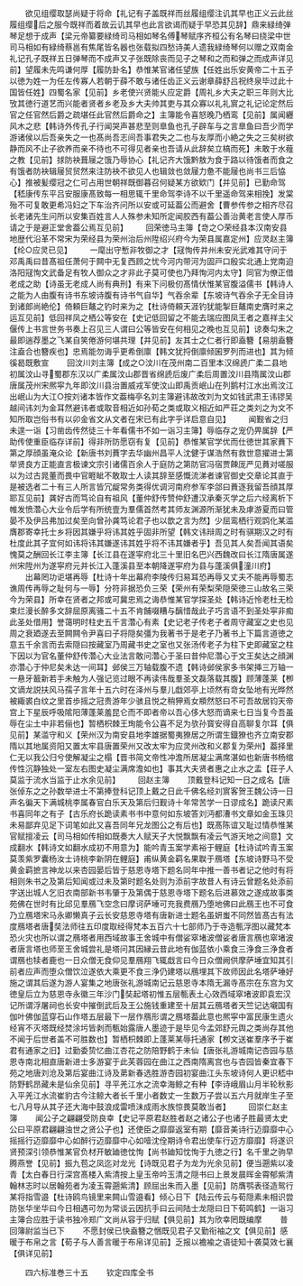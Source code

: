 <!-- { "loadSidebar": true } -->
　　欲见组缨取瑟尚疑于将命【礼记有子盖既祥而丝履组缨注讥其早也正义云此丝履组缨后之服今既祥而着故云讥其早也此言欲谒而疑于早恐其见辞】鼎来緑绮弹琴足想于成声【梁元帝纂要緑绮司马相如琴名傅琴赋序齐桓公有名琴曰绕梁中世司马相如有緑绮蔡邕有焦尾皆名器也张载拟四愁诗美人遗我緑绮琴何以赠之双南金礼记孔子既祥五日弹琴而不成声又子张既除丧而见子之琴和之而和弹之而成声详见前】望履未先鸣谦何厚【履防卦名】恭惟某官诸任望族【任姓出乐安黄帝二十五子以徳为姓一为任左传寡人若朝于薛不敢与诸任齿正义云谢章薛舒吕祝终泉毕过此十国皆任姓】四蜀名家【见前】乡老使兴贤能乆应定爵【周礼乡大夫之职三年则大比攷其徳行道艺而兴能者贤者乡老及乡大夫帅其吏与其众寡以礼礼賔之礼记论定然后官之任官然后爵之疏堪任此官然后爵命之】主簿能令喜怒晚乃栖鸾【见前】属闻纒风木之悲【韩诗外传孔子行闻哭声甚悲至则臯鱼也孔子辟车与之言臯鱼曰吾少而学游诸侯以后吾亲失之一也髙尚吾志间吾事君失之二也与友厚而小絶之失之三矣树欲静而风不止子欲养而亲不待也不可得见者亲也吾请从此辞矣立槁而死】未敢于水薤之教【见前】捄防袂葺屦之饿乃辱协心【礼记齐大饿黔敖为食于路以待饿者而食之有饿者防袂辑屦贸贸然来注防袂不欲见人也辑敛也敛屦力惫不能屦也尚书三后恊心】推被髪缨冠之仁可占用世朝祥既御暮召何疑某方欲欵门【并见前】已勤命驾【嵇康传东平吕安服康髙致每一相思辄千里命驾李诗不以千里遥命驾来相挽】发棠殆不可复敢更希冯妇之下车治齐问所以安或可延葢公而避舍【曹参传参之相齐尽召长老诸先生问所以安集百姓言人人殊参未知所定闻胶西有葢公善治黄老言使人厚币请之于是避正堂舍葢公焉互见前】
　　回荣徳马主簿【竒之○荣经县本汉南安县地歴代沿革不常宋为荣经县为荣州治后州陞绍兴府今为荣县属嘉定州】应灵赵主簿【纶○应灵已见】
　　一麾出守慙非牧御之才【冦恂传并州未安光武难其守问于邓禹禹曰昔髙祖任萧何于闗中无复西顾之忧今河内带河为固戸口殷实北通上党南迫洛阳冦恂文武备足有牧人御众之才非此子莫可使也乃拜恂河内太守】同官为僚正借老成之助【诗虽无老成人尚有典刑】有来下问极仞髙情伏惟某官腹溢儒书【韩诗人之能为人由腹有诗书东坡诗腹有诗书气自华】气吞余辈【东坡诗气吞余子无全目诗到诸郎尚絶伦】倚頼巨鼇之钓时来为之【杜诗倚頼天涯钓犹能掣巨鼇南史膺时来之运互见前】低回祥凤之栖公等安在【史记低回留之不能去瑞应图凤王者之嘉祥主父偃传上书言世务书奏上召见三人谓曰公等皆安在何相见之晚也互见前】谅奏勾朱之最即遄荐墨之飞某自笑倦游何堪共理【并见前】友其士之仁者行即盍簪【易朋盍簪注盍合也簪疾也】忠焉能勿诲乎更希倒廪【韩文犹捋倒廪倾囷罗列而进也】其为倾徯曷既敷宣
　　回汶川刘主簿【成之○汶川在茂州南二百里本汉绵虒广柔二县地初属汶山寻蜀郡东汉以广柔属汶山郡晋省绵虒后废广柔后周置汶川县隋属汶山郡唐属茂州宋熈寜九年即汶川县治置威戎军使汶山即禹贡岷山在列鹅村江水出焉汶江出岷山为大江○按刘诸本皆作文葢梅亭名刘主簿避讳故改刘为文如钱武肃王讳镠吴越间讳刘为金耳然避讳者或取音相近如孙荀之类或取义相近如严荘之类刘之为文不知所取岂俗书有以卯金省文从文者在宋已有此字乎详启意自见】
　　闻觐省之归未遑一诣【习凿齿传然徒三十年看儒书不如一诣习主簿】辱临存之宠仍畀属辞【严助传使重臣临存详前】得非所防愿窃有复【见前】恭惟某官学优而仕徳世其家蕡下第之厚顔虽淹众论【新唐书刘蕡字去华幽州昌平人沈健于谋浩然有救世意擢进士第举贤良方正能直言极谏文宗引诸儒百余人于庭防之第防官冯宿贾餗厐严见蕡对嗟服以为过古晁董而畏中官睚眦不敢取士人读其辞至感慨流涕者谏官御史交章论其直于是被选者二十有三人所言皆冗龊常务类得优调河南府参军李郃曰蕡逐我留吾顔其厚耶互见前】龚好古而笃论自有祖风【董仲舒传赞仲舒遭汉承秦灭学之后六经离析下帷发愤濳心大业令后学有所统壹为羣儒首然考其师友渊源所渐犹未及虖游夏而曰管晏不及伊吕弗加过矣至向曾孙龚笃论君子也以歆之言为然】少屈鸾栖行观鹍化某滥膺郡寄幸托士乡将因其嫌乎将讳其姓乎固非所望【韩文讳辩周之时有骐期汉之时有杜度此其子宜何如讳将讳其嫌遂讳其姓乎将不讳其嫌者乎】吾见其人矣吾闻其语矣愧莫之酬回长江李主簿【长江县在遂寜府北三十里旧名巴兴西魏改曰长江隋唐属遂州宋陞州为遂寜府元并长江入蓬溪县至本朝降遂寜府为县与蓬溪俱潼川府】
　　出幕罔功讵堪再辱【杜诗十年出幕府李陵传归易耳恐再辱又丈夫不能再辱蜀志谯周传再辱之耻何与一辱】分符非据恐负三荣【荣州有荣梨荣隠荣徳三山故名三荣今为荣县】所幸在贤者之邦或可冀忠焉之诲恭惟某官学探圣处【韩诗近怜老杜无检束烂漫长醉多文辞屈原离骚二十五不肯餔啜糟与醨惜哉此子巧言语不到圣处寜非痴此圣处借用】誉蔼明时柱史五千言濳心有素【史记老子传老子者周守藏室之史也见周之衰廼遂去至闗闗令尹喜曰子将隠矣彊为我著书于是老子乃著书上下篇言道徳之意五千余言而去索隠曰按藏室乃周藏书史之室也又张汤传老子为柱下史即藏室之柱下因以为官名董仲舒传濳心大业法言敢问濳心于圣曰昔仲尼濳心于文王矣达之顔渊亦濳心于仲尼矣未达一间耳】邺侯三万轴载腹不遗【韩诗邺侯家多书架挿三万轴一一悬牙籖新若手未触为人强记览过眼不再读伟哉羣圣文磊落载其腹】顾薄蓬莱【栁文谪龙説扶风马孺子言年十五六时在泽州与羣儿戱郊亭上顷然有竒女坠地有光晔然被緅裘白纹之里首歩摇之冠贵游年少骇且悦之稍狎焉女頩然怒曰不可吾故居钧天帝宫上下星辰呼吸隂阳薄蓬莱羞昆仑而不即者帝以吾心侈大怒而谪来七日当复今吾虽辱在尘土中非若俪也】暂栖枳棘王珣能令公喜不足为欤孙寳安得自高聊复尔耳【俱见前】某滥守和义【荣州汉为南安县地李雄据蜀夷獠居之所谓生鐡獠也齐立南安郡隋以其地属资阳又置太牢县唐置荣州又改太牢为应灵州改和义郡复为荣州】葢择里仁无以我公归兮使解凝尘之榻【晋书简文帝性冲澹所居凝尘满席湛如也新唐书杨绾传性沉静独处一室左右图史凝尘满席澹如也】事其大夫贤者惠之止水之盂【荘子人莫监于流水当监于止水余见前】
　　回赵主簿
　　顶戴登科记知一日之成名【唐张倬东之之孙数举进士不第捧登科记顶上戴之日此千佛名经刘賔客贺王魏公诗一日声名徧天下满城桃李属春官白乐天及第后归觐诗十年常苦学一日谬成名】跪读尺素书喜同年之有子【古乐府长跪读素书书中意何如东坡答刘沔都漕书文章如金玉珠贝未易鄙弃见足下词笔如此又喜吾同年兄龙图公之有后也】既髙陈谊又耻过情恭惟某官赋擅凌云【司马相如传相如既奏大人赋天子大悦飘飘有凌云气游天地之间意】文成翻水【韩诗文如翻水成初不用意为】能吟青玉案学素裕于鲤庭【杜诗试吟青玉案莫羡紫罗囊杨汝士诗桃李新阴在鲤庭】甫纵黄金羁名果聫于鴈塔【东坡诗野马不受黄金羁摭言神龙以来杏园晏后皆于慈恩寺塔下题名同年中推一善书者记之他时有将相则朱书之及第后知闻或过未及第时题名处则为添前字故昔人有诗云曾题名处添前字送出城人乞旧衣南部新书韦肇于及第偶于慈恩寺塔下题名后进慕效之遂成故事类苑佛在世时有比邱见羣鴈飞空念曰摩诃萨埵可充我费鴈乃堕地佛曰此鴈王也不可食乃立鴈塔宋马永卿懒真子云长安慈恩寺塔有唐新进士题名虽妍蚩不同然皆髙古有法度鴈塔者唐奘法师往五印度取经得梵本五百六十七部师乃于寺造甎浮图以藏梵本恐火灾也所以谓之鴈塔者用西域故事王舍城中有僧娑窣堵波僧娑者唐言鴈也窣堵波者唐言塔也师至王舍城尝礼是塔问其因縁云昔此地有伽蓝依小乘食三浄食三浄食者谓鴈也犊者鹿也一日众僧无食仰见羣鴈翔飞辄戱言曰今日众僧阙供摩萨埵宜知其引前者应声而堕众僧饮泣遂依大乘更不食三浄仍建塔以鴈埋其下故师因此名塔萨埵好施之谓其后遂为游人宴集之地唐张礼游城南记云慈恩寺本隋无漏寺髙宗在东宫为文徳皇后立为慈恩寺永徽三年沙门奘起塔初惟五层甎表土心效西域窣堵波即袁宏汉记所谓浮屠祠也长安中摧倒武后及王公施钱重建至十层其云鴈塔者天竺记达嚫国有伽叶佛伽蓝穿石山作塔五层最下一层作鴈形谓之鴈塔葢此意也熈寜中富民康生遗火经宵不灭塔既经焚涂圬皆剥而甎始露唐人墨迹于是毕见今孟郊舒元舆之类尚存其他不闻于后世者盖不可胜数也】暂栖枳棘即上蓬莱某辱托通家【栁文送崔羣序予于崔君有通家之旧】过勤委贽忆曲江杏花之防陪野鹤于未仙【唐张礼游城南记杏园与慈恩寺南北相直唐新进士多游宴于此芙蓉园在曲江之西南隋离宫也与杏园皆秦宜春下苑之地唐刘沧及第后宴曲江诗及苐新春选胜游杏园初宴曲江头东坡诗何人更识嵇中防野鹤昂藏未是仙余见前】寻平羌江水之流幸海鲸之有种【李诗峨眉山月半轮秋影入平羌江水流崔豹古今注鲸大者长千里小者数丈一生数万子尝以五六月就岸生子至七八月导从其子还大海中鼓浪成雷喷沬成雨水族惊畏莫敢当者】
　　回崇仁赵主簿
　　闻公子之翩翩受防良幸【史记平原君赵胜者赵之诸公子也诸子胜最贤太史公曰平原君翩翩浊世之贤公子也】还使臣之靡靡返室有期【靡音美诗行迈靡靡中心摇摇行迈靡靡中心如醉行迈靡靡中心如噎沈佺期诗令君出使车行迈方靡靡】将遂识贤预深引领恭惟某官负材开敏廸徳忱恂【尚书廸知忱恂于九徳之行】名千里之驹早腾燕誉【见前】振九苞之凤迄对龙光【诗既见君子为龙为光余见前】便当遡紫以凌青【太白春日行深宫髙楼入紫清按上皇玉帝吟玉清之隠书曰上景发晨晖金霄郁紫清翰林志时以居翰苑者为凌玉霄遡紫清】顾屈出朱而入墨【见前】防膺鹗表径造鸳行某将指雪邉【杜诗鸥鸟镜里来闗山雪邉看】倾心日下【陆云传云与荀隠素未相识尝防张华坐华曰今日相遇可勿为常谈云因抗手曰云间陆士龙隠曰日下荀鸣鹤】一诣习主簿合应胜于读书独冷郑广文尚从容于归赋【俱见前】其为欣幸罔既编摩
　　普回簿尉监当已下
　　不愿封侯已快盍簪之悃既见君子又勤衔袖之文【俱见前】感暖于布帛之言【荀子与人善言暖于布帛详见前】乏报以襜褕之语徒知十袭莫效七襄【俱详见前】














　　四六标准巻三十五
　　钦定四库全书
